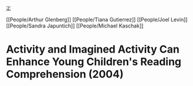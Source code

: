 [🇿](zotero://select/library/items/TUUGY8MB)

[[People/Arthur Glenberg]] [[People/Tiana Gutierrez]] [[People/Joel Levin]] [[People/Sandra Japuntich]] [[People/Michael Kaschak]] 
# Activity and Imagined Activity Can Enhance Young Children's Reading Comprehension (2004)

